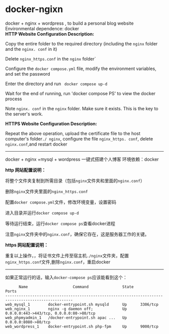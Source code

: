 # docker-ngixn

docker + nginx + wordpress , to build a personal blog website
<br>
Environmental dependence: docker
<br>
**HTTP Website Configuration Description:**

Copy the entire folder to the required directory (including the `nginx` folder and the `nginx. conf` in it) 

Delete `nginx_https.conf` in the `nginx` folder`

Configure the `docker compose.yml` file, modify the environment variables, and set the password

Enter the directory and run ` docker compose up-d`

Wait for the end of running, run 'docker compose PS' to view the docker process

Note `nginx. conf` in the `nginx` folder. Make sure it exists. This is the key to the server's work.



**HTTPS Website Configuration Description:**

Repeat the above operation, upload the certificate file to the host computer's folder`./ nginx`, configure the file `nginx_https. conf`, delete `nginx.conf`,and restart docker



***

docker + nginx +mysql + wordpress 一键式搭建个人博客
环境依赖：docker
<br>

**http 网站配置说明：**

将整个文件夹复制到所需目录（包括`nginx`文件夹和里面的`nginx.conf`）<br>

删除`nginx`文件夹里面的`nginx_https.conf`

配置`docker compose.yml`文件，修改环境变量，设置密码

进入目录并运行`docker compose up-d`

等待运行结束，运行`docker compose ps`查看docker进程

注意`nginx`文件夹中的`nginx.conf`，确保它存在，这是服务器工作的关键。



**https 网站配置说明：**

重复以上操作，，将证书文件上传至宿主机`./nginx`文件夹，配置`nginx_https.conf`文件,删除`nginx.conf`，重启docker

***

如果正常运行的话，输入`docker-compose ps`应该能看到这个：
```
      Name                    Command               State                    Ports                  
----------------------------------------------------------------------------------------------------
web_mysql_1        docker-entrypoint.sh mysqld      Up      3306/tcp                                
web_nginx_1        nginx -g daemon off;             Up      0.0.0.0:443->443/tcp, 0.0.0.0:80->80/tcp
web_phpmyadmin_1   /docker-entrypoint.sh apac ...   Up      0.0.0.0:8080->80/tcp                    
web_wordpress_1    docker-entrypoint.sh php-fpm     Up      9000/tcp 
```

